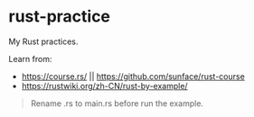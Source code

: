 # rust-practice
My Rust practices.

Learn from:

- https://course.rs/ || https://github.com/sunface/rust-course
- https://rustwiki.org/zh-CN/rust-by-example/

> Rename .rs to main.rs before run the example.